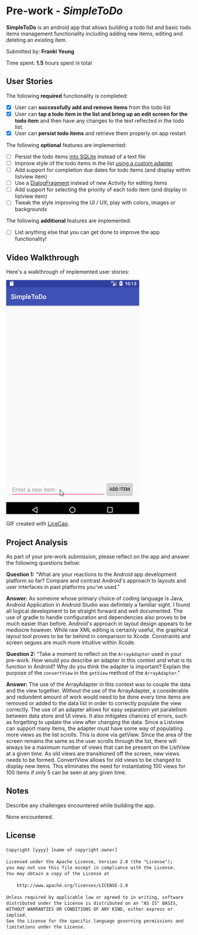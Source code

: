 # Pre-work - *SimpleToDo*

**SimpleToDo** is an android app that allows building a todo list and basic todo items management functionality including adding new items, editing and deleting an existing item.

Submitted by: **Franki Yeung**

Time spent: **1.5** hours spent in total

## User Stories

The following **required** functionality is completed:

* [X] User can **successfully add and remove items** from the todo list
* [X] User can **tap a todo item in the list and bring up an edit screen for the todo item** and then have any changes to the text reflected in the todo list.
* [X] User can **persist todo items** and retrieve them properly on app restart

The following **optional** features are implemented:

* [ ] Persist the todo items [into SQLite](http://guides.codepath.com/android/Persisting-Data-to-the-Device#sqlite) instead of a text file
* [ ] Improve style of the todo items in the list [using a custom adapter](http://guides.codepath.com/android/Using-an-ArrayAdapter-with-ListView)
* [ ] Add support for completion due dates for todo items (and display within listview item)
* [ ] Use a [DialogFragment](http://guides.codepath.com/android/Using-DialogFragment) instead of new Activity for editing items
* [ ] Add support for selecting the priority of each todo item (and display in listview item)
* [ ] Tweak the style improving the UI / UX, play with colors, images or backgrounds

The following **additional** features are implemented:

* [ ] List anything else that you can get done to improve the app functionality!

## Video Walkthrough

Here's a walkthrough of implemented user stories:

<img src='https://github.com/ftyyeung/SimpleToDo-App/blob/master/SimpleToDo.gif?raw=true' title='Video Walkthrough' width='' alt='Video Walkthrough' />

GIF created with [LiceCap](http://www.cockos.com/licecap/).

## Project Analysis

As part of your pre-work submission, please reflect on the app and answer the following questions below:

**Question 1:** "What are your reactions to the Android app development platform so far? Compare and contrast Android's approach to layouts and user interfaces in past platforms you've used."

**Answer:** As someone whose primary choice of coding language is Java, Android Application in Android Studio was definitely a familiar sight. I found all logical development to be straight forward and well documented. The use of gradle to handle configuration and dependencies also proves to be much easier than before. Android's approach in layout design appears to be mediocre however. While raw XML editing is certainly useful, the graphical layout tool proves to be far behind in comparison to Xcode. Constraints and screen segues are much more intuitive within Xcode.

**Question 2:** "Take a moment to reflect on the `ArrayAdapter` used in your pre-work. How would you describe an adapter in this context and what is its function in Android? Why do you think the adapter is important? Explain the purpose of the `convertView` in the `getView` method of the `ArrayAdapter`."

**Answer:** The use of the ArrayAdapter in this context was to couple the data and the view together. Without the use of the ArrayAdapter, a considerable and redundent amount of work would need to be done every time items are removed or added to the data list in order to correctly populate the view correctly. The use of an adapter allows for easy separation yet paralellism between data store and UI views. It also mitigates chances of errors, such as forgetting to update the view after changing the data. 
Since a Listview can support many items, the adapter must have some way of populating more views as the list scrolls. This is done via getView. Since the area of the screen remains the same as the user scrolls through the list, there will always be a maximum number of views that can be present on the ListView at a given time. As old views are transitioned off the screen, new views needs to be formed. ConvertView allows for old views to be changed to display new items. This eliminates the need for instantiating 100 views for 100 items if only 5 can be seen at any given time.

## Notes

Describe any challenges encountered while building the app.

None encountered.

## License

    Copyright [yyyy] [name of copyright owner]

    Licensed under the Apache License, Version 2.0 (the "License");
    you may not use this file except in compliance with the License.
    You may obtain a copy of the License at

        http://www.apache.org/licenses/LICENSE-2.0

    Unless required by applicable law or agreed to in writing, software
    distributed under the License is distributed on an "AS IS" BASIS,
    WITHOUT WARRANTIES OR CONDITIONS OF ANY KIND, either express or implied.
    See the License for the specific language governing permissions and
    limitations under the License.
